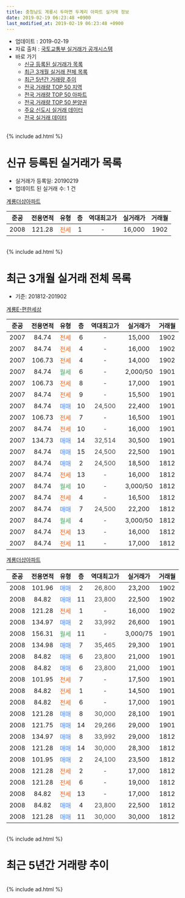 ```yaml
---
title: 충청남도 계룡시 두마면 두계리 아파트 실거래 정보
date: 2019-02-19 06:23:48 +0900
last_modified_at: 2019-02-19 06:23:48 +0900
---
```


* 업데이트 : 2019-02-19
* 자료 출처 : [국토교통부 실거래가 공개시스템](http://rt.molit.go.kr)
* 바로 가기
    * [신규 등록된 실거래가 목록](#신규-등록된-실거래가-목록)
    * [최근 3개월 실거래 전체 목록](#최근-3개월-실거래-전체-목록)
    * [최근 5년간 거래량 추이](#최근-5년간-거래량-추이)
    * [전국 거래량 TOP 50 지역](https://ayogom.github.io/apt-trade-info/최근-3개월-전국에서-가장-거래가-많이-발생한-지역)
    * [전국 거래량 TOP 50 아파트](https://ayogom.github.io/apt-trade-info/최근-3개월-전국에서-가장-거래가-많이-발생한-아파트)
    * [전국 거래량 TOP 50 분양권](https://ayogom.github.io/apt-trade-info/최근-3개월-전국에서-가장-거래가-많이-발생한-분양권)
    * [주요 신도시 실거래 데이터](https://ayogom.github.io/apt-trade-info/주요-신도시)
    * [전국 실거래 데이터](https://ayogom.github.io/apt-trade-info/전국)
<br>
{% include ad.html %}
<br>

# 신규 등록된 실거래가 목록
* 실거래가 등록일: 20190219
* 업데이트 된 실거래 수: 1 건


[계룡더샵아파트](https://search.naver.com/search.naver?query=%EC%B6%A9%EC%B2%AD%EB%82%A8%EB%8F%84+%EA%B3%84%EB%A3%A1%EC%8B%9C+%EB%91%90%EB%A7%88%EB%A9%B4+%EB%91%90%EA%B3%84%EB%A6%AC+%EA%B3%84%EB%A3%A1%EB%8D%94%EC%83%B5%EC%95%84%ED%8C%8C%ED%8A%B8)

|준공|전용면적|유형|층|역대최고가|실거래가|거래월|
|:---:|:---:|:---:|:---:|:---:|:---:|:---:|
|2008|121.28|<span style="color:#ff5a00">전세</span>|1|<span style="color:#444444">-</span>|16,000|1902|


<br>
{% include ad.html %}
<br>

# 최근 3개월 실거래 전체 목록
* 기준: 201812-201902


[계룡E-편한세상](https://search.naver.com/search.naver?query=%EC%B6%A9%EC%B2%AD%EB%82%A8%EB%8F%84+%EA%B3%84%EB%A3%A1%EC%8B%9C+%EB%91%90%EB%A7%88%EB%A9%B4+%EB%91%90%EA%B3%84%EB%A6%AC+%EA%B3%84%EB%A3%A1E-%ED%8E%B8%ED%95%9C%EC%84%B8%EC%83%81)

|준공|전용면적|유형|층|역대최고가|실거래가|거래월|
|:---:|:---:|:---:|:---:|:---:|:---:|:---:|
|2007|84.74|<span style="color:#ff5a00">전세</span>|6|<span style="color:#444444">-</span>|15,000|1902|
|2007|84.74|<span style="color:#ff5a00">전세</span>|4|<span style="color:#444444">-</span>|16,000|1902|
|2007|106.73|<span style="color:#ff5a00">전세</span>|4|<span style="color:#444444">-</span>|14,000|1902|
|2007|84.74|<span style="color:#34a853">월세</span>|6|<span style="color:#444444">-</span>|2,000/50|1901|
|2007|106.73|<span style="color:#ff5a00">전세</span>|8|<span style="color:#444444">-</span>|17,000|1901|
|2007|84.74|<span style="color:#ff5a00">전세</span>|9|<span style="color:#444444">-</span>|15,500|1901|
|2007|84.74|<span style="color:#4285f3">매매</span>|10|<span style="color:#444444">24,500</span>|22,400|1901|
|2007|106.73|<span style="color:#ff5a00">전세</span>|7|<span style="color:#444444">-</span>|16,500|1901|
|2007|84.74|<span style="color:#ff5a00">전세</span>|10|<span style="color:#444444">-</span>|16,000|1901|
|2007|134.73|<span style="color:#4285f3">매매</span>|14|<span style="color:#444444">32,514</span>|30,500|1901|
|2007|84.74|<span style="color:#4285f3">매매</span>|15|<span style="color:#444444">24,500</span>|22,500|1901|
|2007|84.74|<span style="color:#4285f3">매매</span>|2|<span style="color:#444444">24,500</span>|18,500|1812|
|2007|84.74|<span style="color:#ff5a00">전세</span>|13|<span style="color:#444444">-</span>|16,000|1812|
|2007|84.74|<span style="color:#34a853">월세</span>|10|<span style="color:#444444">-</span>|3,000/50|1812|
|2007|84.74|<span style="color:#ff5a00">전세</span>|4|<span style="color:#444444">-</span>|16,500|1812|
|2007|84.74|<span style="color:#4285f3">매매</span>|7|<span style="color:#444444">24,500</span>|22,200|1812|
|2007|84.74|<span style="color:#34a853">월세</span>|4|<span style="color:#444444">-</span>|3,000/50|1812|
|2007|84.74|<span style="color:#ff5a00">전세</span>|13|<span style="color:#444444">-</span>|16,000|1812|
|2007|84.74|<span style="color:#ff5a00">전세</span>|11|<span style="color:#444444">-</span>|17,000|1812|

[계룡더샵아파트](https://search.naver.com/search.naver?query=%EC%B6%A9%EC%B2%AD%EB%82%A8%EB%8F%84+%EA%B3%84%EB%A3%A1%EC%8B%9C+%EB%91%90%EB%A7%88%EB%A9%B4+%EB%91%90%EA%B3%84%EB%A6%AC+%EA%B3%84%EB%A3%A1%EB%8D%94%EC%83%B5%EC%95%84%ED%8C%8C%ED%8A%B8)

|준공|전용면적|유형|층|역대최고가|실거래가|거래월|
|:---:|:---:|:---:|:---:|:---:|:---:|:---:|
|2008|101.96|<span style="color:#4285f3">매매</span>|2|<span style="color:#444444">26,800</span>|23,200|1902|
|2008|84.82|<span style="color:#4285f3">매매</span>|11|<span style="color:#444444">23,800</span>|22,500|1902|
|2008|121.28|<span style="color:#ff5a00">전세</span>|1|<span style="color:#444444">-</span>|16,000|1902|
|2008|134.97|<span style="color:#4285f3">매매</span>|2|<span style="color:#444444">33,992</span>|26,600|1901|
|2008|156.31|<span style="color:#34a853">월세</span>|11|<span style="color:#444444">-</span>|3,000/75|1901|
|2008|134.98|<span style="color:#4285f3">매매</span>|7|<span style="color:#444444">35,465</span>|29,300|1901|
|2008|84.82|<span style="color:#4285f3">매매</span>|6|<span style="color:#444444">23,800</span>|21,000|1901|
|2008|84.82|<span style="color:#4285f3">매매</span>|6|<span style="color:#444444">23,800</span>|21,000|1901|
|2008|101.95|<span style="color:#ff5a00">전세</span>|7|<span style="color:#444444">-</span>|17,500|1901|
|2008|84.82|<span style="color:#ff5a00">전세</span>|1|<span style="color:#444444">-</span>|14,500|1901|
|2008|84.82|<span style="color:#ff5a00">전세</span>|6|<span style="color:#444444">-</span>|17,000|1901|
|2008|121.28|<span style="color:#4285f3">매매</span>|8|<span style="color:#444444">30,000</span>|28,100|1901|
|2008|121.75|<span style="color:#4285f3">매매</span>|14|<span style="color:#444444">29,266</span>|29,000|1901|
|2008|134.97|<span style="color:#4285f3">매매</span>|8|<span style="color:#444444">33,992</span>|29,000|1812|
|2008|121.28|<span style="color:#4285f3">매매</span>|14|<span style="color:#444444">30,000</span>|28,300|1812|
|2008|101.95|<span style="color:#4285f3">매매</span>|2|<span style="color:#444444">24,100</span>|23,500|1812|
|2008|121.28|<span style="color:#ff5a00">전세</span>|2|<span style="color:#444444">-</span>|17,000|1812|
|2008|121.28|<span style="color:#ff5a00">전세</span>|6|<span style="color:#444444">-</span>|19,000|1812|
|2008|84.82|<span style="color:#ff5a00">전세</span>|13|<span style="color:#444444">-</span>|17,000|1812|
|2008|84.82|<span style="color:#4285f3">매매</span>|4|<span style="color:#444444">23,800</span>|22,500|1812|
|2008|121.28|<span style="color:#4285f3">매매</span>|11|<span style="color:#444444">30,000</span>|30,000|1812|


<br>
{% include ad.html %}
<br>

# 최근 5년간 거래량 추이


<div style="width:100%;">
    <canvas id="deal_progress" height="200"></canvas>
</div>

<script>
new Chart(document.getElementById("deal_progress"), {
    type: 'line',
    data: {
        labels: ['201402','201403','201404','201405','201406','201407','201408','201409','201410','201411','201412','201501','201502','201503','201504','201505','201506','201507','201508','201509','201510','201511','201512','201601','201602','201603','201604','201605','201606','201607','201608','201609','201610','201611','201612','201701','201702','201703','201704','201705','201706','201707','201708','201709','201710','201711','201712','201801','201802','201803','201804','201805','201806','201807','201808','201809','201810','201811','201812','201901','201902'],
        datasets: [{
            label: '매매',
            pointRadius: 1,
            data: [12, 11, 10, 9, 11, 8, 6, 8, 6, 10, 6, 10, 9, 9, 7, 9, 9, 4, 14, 9, 16, 19, 8, 19, 12, 16, 10, 12, 14, 7, 6, 11, 66, 25, 7, 5, 5, 15, 14, 9, 17, 9, 14, 11, 9, 12, 7, 12, 7, 9, 5, 7, 11, 5, 12, 3, 5, 5, 7, 9, 2],
            borderColor: "rgba(255, 201, 14, 1)",
            backgroundColor: "rgba(255, 201, 14, 0.5)",
            fill: false,
            lineTension: 0
        },{
            label: '전월세',
            pointRadius: 1,
            data: [19, 14, 5, 4, 8, 7, 9, 17, 8, 10, 28, 11, 9, 12, 4, 10, 11, 4, 7, 14, 9, 10, 5, 19, 12, 5, 5, 4, 10, 6, 7, 7, 7, 9, 20, 11, 16, 17, 7, 9, 9, 5, 10, 9, 7, 13, 10, 17, 9, 9, 3, 11, 5, 4, 6, 8, 9, 4, 9, 9, 4],
            borderColor: "rgba(0, 141, 185, 1)",
            backgroundColor: "rgba(0, 141, 185, 0.5)",
            fill: false,
            lineTension: 0
        }
        ]
    },
    options: {
        responsive: true,
        title: {
            display: false
        },
        tooltips: {
            mode: 'index',
            intersect: false
        },
        hover: {
            mode: 'nearest',
            intersect: true
        },
        scales: {
            xAxes: [{
                display: true,
                scaleLabel: {
                    display: true,
                    labelString: '년/월'
                }
            }],
            yAxes: [{
                display: true,
                ticks: {
                    suggestedMin: 0,
                },
                scaleLabel: {
                    display: true,
                    labelString: '실거래 수'
                }
            }]
        }
    }
});

</script>


<br>
{% include ad.html %}
<br>

